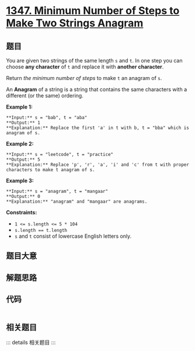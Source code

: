 # [1347. Minimum Number of Steps to Make Two Strings Anagram](https://leetcode.com/problems/minimum-number-of-steps-to-make-two-strings-anagram)

## 题目

You are given two strings of the same length `s` and `t`. In one step you can
choose **any character** of `t` and replace it with **another character**.

Return _the minimum number of steps_ to make `t` an anagram of `s`.

An **Anagram** of a string is a string that contains the same characters with
a different (or the same) ordering.



**Example 1:**

    
    
    **Input:** s = "bab", t = "aba"
    **Output:** 1
    **Explanation:** Replace the first 'a' in t with b, t = "bba" which is anagram of s.
    

**Example 2:**

    
    
    **Input:** s = "leetcode", t = "practice"
    **Output:** 5
    **Explanation:** Replace 'p', 'r', 'a', 'i' and 'c' from t with proper characters to make t anagram of s.
    

**Example 3:**

    
    
    **Input:** s = "anagram", t = "mangaar"
    **Output:** 0
    **Explanation:** "anagram" and "mangaar" are anagrams. 
    



**Constraints:**

  * `1 <= s.length <= 5 * 104`
  * `s.length == t.length`
  * `s` and `t` consist of lowercase English letters only.


## 题目大意

## 解题思路

## 代码

```javascript

```

## 相关题目

::: details 相关题目
:::
